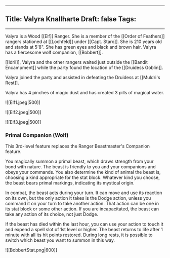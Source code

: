 
---
Title: Valyra Knallharte
Draft: false
Tags:
  - 
---
Valyra is a Wood [[Elf]] Ranger. She is a member of the [[Order of Feathers]] rangers stationed at [[Lochfeld]] under [[Capt. Staro]]. She is 210 years old and stands at 5'8". She has green eyes and black and brown hair. Valyra has a fiercesome wolf companion, [[Bobbert]].  

[[Idril]], Valyra and the other rangers waited just outside the [[Bandit Encampment]] while the party found the location of the [[Druidess Goblin]]. 

Valyra joined the party and assisted in defeating the Druidess at [[Muldri's Rest]].

Valyra has 4 pinches of magic dust and has created 3 pills of magical water.

![[Elf1.jpeg|500]]

![[Elf2.jpeg|500]]

![[Elf3.jpeg|500]]

### Primal Companion (Wolf)

This 3rd-level feature replaces the Ranger Beastmaster's Companion feature.

You magically summon a primal beast, which draws strength from your bond with nature. The beast is friendly to you and your companions and obeys your commands. You also determine the kind of animal the beast is, choosing a kind appropriate for the stat block. Whatever kind you choose, the beast bears primal markings, indicating its mystical origin.

In combat, the beast acts during your turn. It can move and use its reaction on its own, but the only action it takes is the Dodge action, unless you command it on your turn to take another action. That action can be one in its stat block or some other action. If you are incapacitated, the beast can take any action of its choice, not just Dodge.

If the beast has died within the last hour, you can use your action to touch it and expend a spell slot of 1st level or higher. The beast returns to life after 1 minute with all its hit points restored. During long rests, it is possible to switch which beast you want to summon in this way.

![[BobbertStat.png|600]]